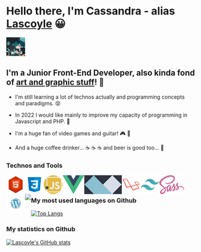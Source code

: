 # Hello there, I'm Cassandra - alias [Lascoyle][website] :grinning:

<img src="https://github.com/Lascoyle/Lascoyle/raw/main/img/cover.jpg" width="50" />

[logo]: https://github.com/Lascoyle/Lascoyle/raw/main/img/cover.jpg

## I'm a Junior Front-End Developer, also kinda fond of [art and graphic stuff][deviantart]! :art:

* I'm still learning a lot of technos actually and programming concepts and paradigms. :dizzy_face:
* In 2022 I would like mainly to improve my capacity of programming in Javascript and PHP. :muscle:
* I'm a huge fan of video games and guitar! :video_game: :guitar:

* And a huge coffee drinker... :coffee: :coffee: :coffee: and beer is good too... :beer:

### Technos and Tools

<img align="left" src="https://github.com/Lascoyle/Lascoyle/raw/main/img/html-l.png" height="50" />
<img align="left" src="https://github.com/Lascoyle/Lascoyle/raw/main/img/css.png" height="50" />
<img align="left" src="https://github.com/Lascoyle/Lascoyle/raw/main/img/javascript.png" height="50" />
<img align="left" src="https://github.com/Lascoyle/Lascoyle/raw/main/img/vuejs.png" height="50" />
<img align="left" src="https://github.com/Lascoyle/Lascoyle/raw/main/img/alpinejs.png" height="50" />
<img align="left" src="https://github.com/Lascoyle/Lascoyle/raw/main/img/laravel-l.png" height="50" />
<img align="left" src="https://github.com/Lascoyle/Lascoyle/raw/main/img/tailwind.png" height="50" />
<img align="left" src="https://github.com/Lascoyle/Lascoyle/raw/main/img/sass-logo.png" height="50" />
<img align="left" src="https://github.com/Lascoyle/Lascoyle/raw/main/img/wordpress_PNG74.png" height="50" />
<img align="left" src="https://github.com/Lascoyle/Lascoyle/raw/main/img/krita.png" height="50" />
  
<br />
<br />

### My most used languages on Github

[![Top Langs](https://github-readme-stats.vercel.app/api/top-langs/?username=Lascoyle&layout=compact&theme=gotham)](https://github.com/anuraghazra/github-readme-stats)

### My statistics on Github

[deviantart]: https://www.deviantart.com/lascoyle-the-second
[website]: https://lascoyle-dev.netlify.app/

[![Lascoyle's GitHub stats](https://github-readme-stats.vercel.app/api?username=Lascoyle&theme=gotham)](https://github.com/Lascoyle/github-readme-stats)

<!---
Lascoyle/Lascoyle is a ✨ special ✨ repository because its `README.md` (this file) appears on your GitHub profile.
You can click the Preview link to take a look at your changes.
--->
